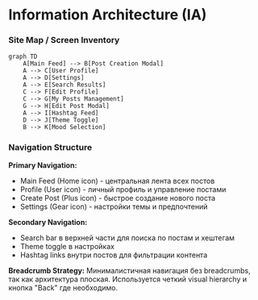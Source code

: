 # Information Architecture (IA)

### Site Map / Screen Inventory

```mermaid
graph TD
    A[Main Feed] --> B[Post Creation Modal]
    A --> C[User Profile]
    A --> D[Settings]
    A --> E[Search Results]
    C --> F[Edit Profile]
    C --> G[My Posts Management]
    G --> H[Edit Post Modal]
    A --> I[Hashtag Feed]
    D --> J[Theme Toggle]
    B --> K[Mood Selection]
```

### Navigation Structure

**Primary Navigation:** 
- Main Feed (Home icon) - центральная лента всех постов
- Profile (User icon) - личный профиль и управление постами  
- Create Post (Plus icon) - быстрое создание нового поста
- Settings (Gear icon) - настройки темы и предпочтений

**Secondary Navigation:** 
- Search bar в верхней части для поиска по постам и хештегам
- Theme toggle в настройках
- Hashtag links внутри постов для фильтрации контента

**Breadcrumb Strategy:** 
Минималистичная навигация без breadcrumbs, так как архитектура плоская. Используется четкий visual hierarchy и кнопка "Back" где необходимо.
